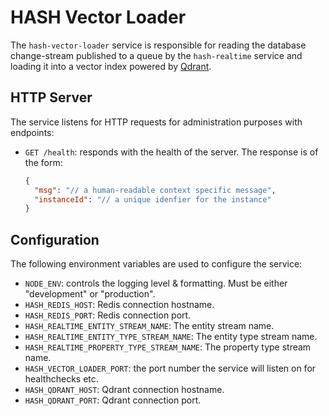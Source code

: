 # HASH Vector Loader

The `hash-vector-loader` service is responsible for reading the database change-stream
published to a queue by the `hash-realtime` service and loading it into a vector index powered
by [Qdrant](https://qdrant.tech/).

## HTTP Server

The service listens for HTTP requests for administration purposes with endpoints:

- `GET /health`: responds with the health of the server. The response is of the
  form:

  ```json
  {
    "msg": "// a human-readable context specific message",
    "instanceId": "// a unique idenfier for the instance"
  }
  ```

## Configuration

The following environment variables are used to configure the service:

- `NODE_ENV`: controls the logging level & formatting. Must be either "development"
  or "production".
- `HASH_REDIS_HOST`: Redis connection hostname.
- `HASH_REDIS_PORT`: Redis connection port.
- `HASH_REALTIME_ENTITY_STREAM_NAME`: The entity stream name.
- `HASH_REALTIME_ENTITY_TYPE_STREAM_NAME`: The entity type stream name.
- `HASH_REALTIME_PROPERTY_TYPE_STREAM_NAME`: The property type stream name.
- `HASH_VECTOR_LOADER_PORT`: the port number the service will listen on for healthchecks etc.
- `HASH_QDRANT_HOST`: Qdrant connection hostname.
- `HASH_QDRANT_PORT`: Qdrant connection port.
